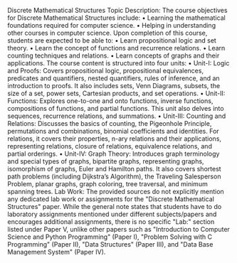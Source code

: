 Discrete Mathematical Structures Topic Description:
The course objectives for Discrete Mathematical Structures include:
• Learning the mathematical foundations required for computer science.
• Helping in understanding other courses in computer science.
Upon completion of this course, students are expected to be able to:
• Learn propositional logic and set theory.
• Learn the concept of functions and recurrence relations.
• Learn counting techniques and relations.
• Learn concepts of graphs and their applications.
The course content is structured into four units:
• Unit-I: Logic and Proofs: Covers propositional logic, propositional equivalences, predicates and quantifiers, nested quantifiers, rules of inference, and an introduction to proofs. It also includes sets, Venn Diagrams, subsets, the size of a set, power sets, Cartesian products, and set operations.
• Unit-II: Functions: Explores one-to-one and onto functions, inverse functions, compositions of functions, and partial functions. This unit also delves into sequences, recurrence relations, and summations.
• Unit-III: Counting and Relations: Discusses the basics of counting, the Pigeonhole Principle, permutations and combinations, binomial coefficients and identities. For relations, it covers their properties, n-ary relations and their applications, representing relations, closure of relations, equivalence relations, and partial orderings.
• Unit-IV: Graph Theory: Introduces graph terminology and special types of graphs, bipartite graphs, representing graphs, isomorphism of graphs, Euler and Hamilton paths. It also covers shortest path problems (including Dijkstra’s Algorithm), the Traveling Salesperson Problem, planar graphs, graph coloring, tree traversal, and minimum spanning trees.
Lab Work:
The provided sources do not explicitly mention any dedicated lab work or assignments for the "Discrete Mathematical Structures" paper. While the general note states that students have to do laboratory assignments mentioned under different subjects/papers and encourages additional assignments, there is no specific "Lab:" section listed under Paper V, unlike other papers such as "Introduction to Computer Science and Python Programming" (Paper I), "Problem Solving with C Programming" (Paper II), "Data Structures" (Paper III), and "Data Base Management System" (Paper IV).